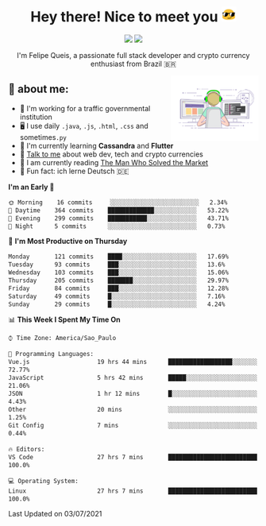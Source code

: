 
<h1 align="center">Hey there! Nice to meet you <img src="assets/sunglasses.gif" width="30"/></h1>

<p align="center">
  <a href="https://www.linkedin.com/in/fqueis"><img src="https://img.shields.io/badge/-LinkedIn-blue?style=flat&logo=Linkedin&logoColor=white" /></a>
  <a href="mailto:fqueis@gmail.com"><img src="https://img.shields.io/badge/-Gmail-c14438?style=flat&logo=Gmail&logoColor=white" /></a>
</p>

<p align="center">I'm Felipe Queis, a passionate full stack developer and crypto currency enthusiast from Brazil 🇧🇷</p>

<img width="35%" align="right" alt="fqueis" src="assets/profile.gif" /></p>

## 🤵 about me:

- 🏢 I'm working for a traffic governmental institution
- 🖥️ I use daily `.java`, `.js`, `.html`, `.css` and sometimes`.py`
- 🌱 I'm currently learning **Cassandra** and **Flutter**
- 💬 [Talk to me](https://github.com/fqueis/fqueis/discussions) about web dev, tech and crypto currencies
- 📖 I am currently reading [The Man Who Solved the Market](https://amzn.com/073521798X)
- 💭 Fun fact: ich lerne Deutsch 🇩🇪

<!--START_SECTION:waka-->
**I'm an Early 🐤** 

```text
🌞 Morning    16 commits     ░░░░░░░░░░░░░░░░░░░░░░░░░   2.34% 
🌆 Daytime    364 commits    █████████████░░░░░░░░░░░░   53.22% 
🌃 Evening    299 commits    ███████████░░░░░░░░░░░░░░   43.71% 
🌙 Night      5 commits      ░░░░░░░░░░░░░░░░░░░░░░░░░   0.73%

```
📅 **I'm Most Productive on Thursday** 

```text
Monday       121 commits    ████░░░░░░░░░░░░░░░░░░░░░   17.69% 
Tuesday      93 commits     ███░░░░░░░░░░░░░░░░░░░░░░   13.6% 
Wednesday    103 commits    ███░░░░░░░░░░░░░░░░░░░░░░   15.06% 
Thursday     205 commits    ███████░░░░░░░░░░░░░░░░░░   29.97% 
Friday       84 commits     ███░░░░░░░░░░░░░░░░░░░░░░   12.28% 
Saturday     49 commits     █░░░░░░░░░░░░░░░░░░░░░░░░   7.16% 
Sunday       29 commits     █░░░░░░░░░░░░░░░░░░░░░░░░   4.24%

```


📊 **This Week I Spent My Time On** 

```text
⌚︎ Time Zone: America/Sao_Paulo

💬 Programming Languages: 
Vue.js                   19 hrs 44 mins      ██████████████████░░░░░░░   72.77% 
JavaScript               5 hrs 42 mins       █████░░░░░░░░░░░░░░░░░░░░   21.06% 
JSON                     1 hr 12 mins        █░░░░░░░░░░░░░░░░░░░░░░░░   4.43% 
Other                    20 mins             ░░░░░░░░░░░░░░░░░░░░░░░░░   1.25% 
Git Config               7 mins              ░░░░░░░░░░░░░░░░░░░░░░░░░   0.44%

🔥 Editors: 
VS Code                  27 hrs 7 mins       █████████████████████████   100.0%

💻 Operating System: 
Linux                    27 hrs 7 mins       █████████████████████████   100.0%

```


 Last Updated on 03/07/2021
<!--END_SECTION:waka-->
